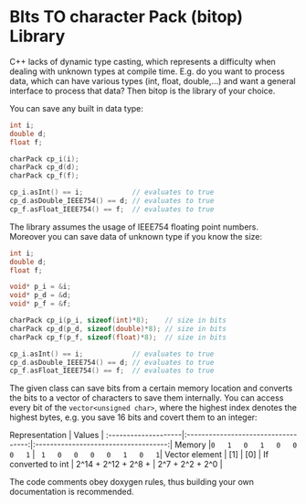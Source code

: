# BIts TO character Pack (bitop) Library

C++ lacks of dynamic type casting, which represents a difficulty when
dealing with unknown types at compile time. E.g. do you want to
process data, which can have various types (int, float, double,...) and want
a general interface to process that data? Then bitop is the library of
your choice.

You can save any built in data type:
```cpp
int i;
double d;
float f;

charPack cp_i(i);
charPack cp_d(d);
charPack cp_f(f);

cp_i.asInt() == i;            // evaluates to true
cp_d.asDouble_IEEE754() == d; // evaluates to true
cp_f.asFloat_IEEE754() == f;  // evaluates to true
```
The library assumes the usage of IEEE754 floating point numbers.  
Moreover you can save data of unknown type if you know the size:
```cpp
int i;
double d;
float f;

void* p_i = &i;
void* p_d = &d;
void* p_f = &f;

charPack cp_i(p_i, sizeof(int)*8);    // size in bits
charPack cp_d(p_d, sizeof(double)*8); // size in bits
charPack cp_f(p_f, sizeof(float)*8);  // size in bits

cp_i.asInt() == i;            // evaluates to true
cp_d.asDouble_IEEE754() == d; // evaluates to true
cp_f.asFloat_IEEE754() == f;  // evaluates to true
```
The given class can save bits from a certain memory location and
converts the bits to a vector of characters to save them internally. You
can access every bit of the `vector<unsigned char>`, where the highest
index denotes the highest bytes, e.g. you save 16 bits and covert them
to an integer:

Representation       | Values                              |
:--------------------|:-----------------------------------:|:------------------------------------:|
Memory               |`0   1   0   1   0   0   0   1`&nbsp;|&nbsp;` 1   0   0   0   0   1   0   1`|
Vector element       |                 [1]                 |                  [0]                 |
If converted to int  |          2^14 + 2^12 + 2^8 +        |            2^7 + 2^2 + 2^0           |

The code comments obey doxygen rules, thus building your own
documentation is recommended.
